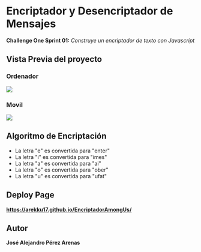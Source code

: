 # Encriptador y Desencriptador de Mensajes
**Challenge One Sprint 01:**
*Construye un encriptador de texto con Javascript*
## Vista Previa del proyecto
### Ordenador
![](https://i.ibb.co/gSGRhfB/pc.png)
### Movil
![](https://i.ibb.co/vHhQP7s/Whats-App-Image-2023-01-19-at-1-31-29-PM.jpg)
## Algoritmo de Encriptación
- La letra "e" es convertida para "enter"
- La letra "i" es convertida para "imes"
- La letra "a" es convertida para "ai"
- La letra "o" es convertida para "ober"
- La letra "u" es convertida para "ufat"
## Deploy Page
**https://arekku17.github.io/EncriptadorAmongUs/**
## Autor
**José Alejandro Pérez Arenas**

